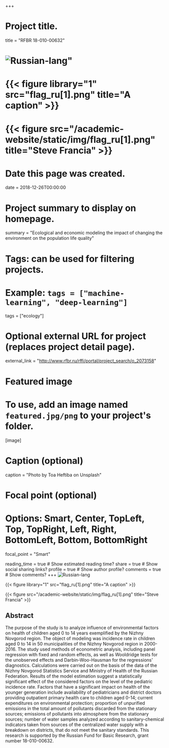 +++
# Project title.
title = "RFBR 18-010-00632"

# ![Russian-lang](academic-website/static/img/flag_ru[1].png)"

# {{< figure library="1" src="flag_ru[1].png" title="A caption" >}}

# {{< figure src="/academic-website/static/img/flag_ru[1].png" title="Steve Francia" >}}


# Date this page was created.
date = 2018-12-26T00:00:00

# Project summary to display on homepage.
summary = "Ecological and economic modeling the impact of changing the environment on the population life quality"

# Tags: can be used for filtering projects.
# Example: `tags = ["machine-learning", "deep-learning"]`
tags = ["ecology"]


# Optional external URL for project (replaces project detail page).
external_link = "http://www.rfbr.ru/rffi/portal/project_search/o_2073158"

# Featured image
# To use, add an image named `featured.jpg/png` to your project's folder. 
[image]
  # Caption (optional)
  caption = "Photo by Toa Heftiba on Unsplash"

  # Focal point (optional)
  # Options: Smart, Center, TopLeft, Top, TopRight, Left, Right, BottomLeft, Bottom, BottomRight
  focal_point = "Smart"
  
reading_time = true  # Show estimated reading time?
share = true  # Show social sharing links?
profile = true  # Show author profile?
comments = true  # Show comments?
+++
![Russian-lang](academic-website/static/img/flag_ru[1].png)

{{< figure library="1" src="flag_ru[1].png" title="A caption" >}}

{{< figure src="/academic-website/static/img/flag_ru[1].png" title="Steve Francia" >}}


## Abstract
The purpose of the study is to analyze influence of environmental factors on health of children aged 0 to 14 years exemplified by the Nizhny Novgorod region. The object of modeling was incidence rate in children aged 0 to 14 in 50 municipalities of the Nizhny Novgorod region in 2000-2016.
The study used methods of econometric analysis, including panel regression with fixed and random effects, as well as Wooldridge tests for the unobserved effects and Darbin-Woo-Hausman for the regressions’ diagnostics. Calculations were carried out on the basis of the data of the Nizhny Novgorod Statistics Service and Ministry of Health of the Russian Federation.
Results of the model estimation suggest a statistically significant effect of the considered factors on the level of the pediatric incidence rate. Factors that have a significant impact on health of the younger generation include availability of pediatricians and district doctors providing outpatient primary health care to children aged 0-14; current expenditures on environmental protection; proportion of unpurified emissions in the total amount of pollutants discarded from the stationary sources; emissions of pollutants into atmosphere from the stationary sources; number of water samples analyzed according to sanitary-chemical indicators taken from sources of the centralized water supply with a breakdown on districts, that do not meet the sanitary standards. <par> This research is supported by the Russian Fund for Basic Research, grant number 18-010-00632.
